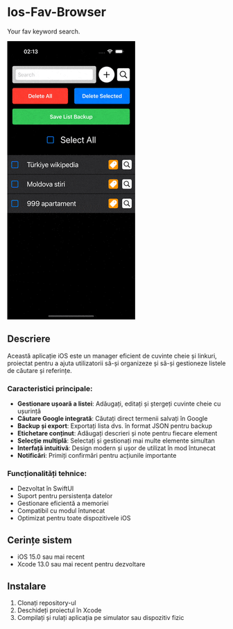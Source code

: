 # Ios-Fav-Browser
 Your fav keyword search.

![Demo](app.gif)

## Descriere
Această aplicație iOS este un manager eficient de cuvinte cheie și linkuri, proiectat pentru a ajuta utilizatorii să-și organizeze și să-și gestioneze listele de căutare și referințe.

### Caracteristici principale:
- **Gestionare ușoară a listei**: Adăugați, editați și ștergeți cuvinte cheie cu ușurință
- **Căutare Google integrată**: Căutați direct termenii salvați în Google
- **Backup și export**: Exportați lista dvs. în format JSON pentru backup
- **Etichetare conținut**: Adăugați descrieri și note pentru fiecare element
- **Selecție multiplă**: Selectați și gestionați mai multe elemente simultan
- **Interfață intuitivă**: Design modern și ușor de utilizat în mod întunecat
- **Notificări**: Primiți confirmări pentru acțiunile importante

### Funcționalități tehnice:
- Dezvoltat în SwiftUI
- Suport pentru persistența datelor
- Gestionare eficientă a memoriei
- Compatibil cu modul întunecat
- Optimizat pentru toate dispozitivele iOS

## Cerințe sistem
- iOS 15.0 sau mai recent
- Xcode 13.0 sau mai recent pentru dezvoltare

## Instalare
1. Clonați repository-ul
2. Deschideți proiectul în Xcode
3. Compilați și rulați aplicația pe simulator sau dispozitiv fizic
